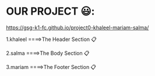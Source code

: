 # OUR PROJECT :smiley::
https://gsg-k1-fc.github.io/project0-khaleel-mariam-salma/

1.khaleel ====>The Header Section :clipboard:

2.salma ====>The Body Section :clipboard:

3.mariam ====>The Footer Section :clipboard:
